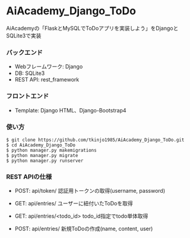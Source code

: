# AiAcademy_Django_ToDo
AiAcademyの「FlaskとMySQLでToDoアプリを実装しよう」をDjangoとSQLite3で実装

### バックエンド
- Webフレームワーク: Django
- DB: SQLite3 
- REST API: rest_framework

### フロントエンド
- Template: Django HTML、Django-Bootstrap4

### 使い方

```
$ git clone https://github.com/tkinjo1985/AiAcademy_Django_ToDo.git
$ cd AiAcademy_Django_ToDo
$ python manager.py makemigrations
$ python manager.py migrate
$ python manager.py runserver
```

### REST APIの仕様
- POST: api/token/ 認証用トークンの取得(username, password)

- GET: api/entries/ ユーザーに紐付いたToDoを取得
- GET: api/entries/<todo_id> todo_id指定でtodo単体取得

- POST: api/entries/ 新規ToDoの作成(name, content, user)
